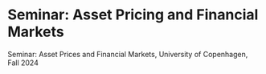 # Seminar: Asset Pricing and Financial Markets
Seminar: Asset Prices and Financial Markets, University of Copenhagen, Fall 2024
